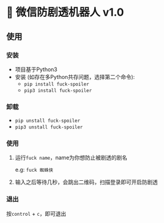 # 🤖 微信防剧透机器人 v1.0
## 使用
### 安装
- 项目基于Python3
- 安装 (如存在多Python共存问题，选择第二个命令):
    - `pip install fuck-spoiler`
    - `pip3 install fuck-spoiler`
### 卸载
- `pip unstall fuck-spoiler`
- `pip3 unstall fuck-spoiler`
### 使用
1. 运行`fuck name`，name为你想防止被剧透的剧名

    e.g: `fuck 蜘蛛侠`
    
2. 输入之后等待几秒，会跳出二维码，扫描登录即可开启防剧透

### 退出
按`control` + `c`，即可退出
